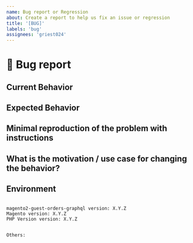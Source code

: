 ```yaml
---
name: Bug report or Regression
about: Create a report to help us fix an issue or regression
title: '[BUG]'
labels: 'bug'
assignees: 'griest024'
---
```


<!--
PLEASE HELP US PROCESS GITHUB ISSUES FASTER BY PROVIDING THE FOLLOWING INFORMATION.

ISSUES MISSING IMPORTANT INFORMATION MAY BE CLOSED WITHOUT INVESTIGATION.
-->

# :bug: Bug report

## Current Behavior
<!-- Describe how the issue manifests. -->


## Expected Behavior
<!-- Describe what the expected behavior is. -->


## Minimal reproduction of the problem with instructions
<!-- Please provide the *STEPS TO REPRODUCE* and if possible a *MINIMAL DEMO* of the problem -->


## What is the motivation / use case for changing the behavior?
<!-- Describe the motivation or the concrete use case. -->


## Environment

<pre><code>
magento2-guest-orders-graphql version: X.Y.Z
Magento version: X.Y.Z
PHP Version version: X.Y.Z
<!-- Check whether this is still an issue in the most recent magento2-guest-orders-graphql version -->

Others:
<!-- Anything else relevant?  Operating system version, IDE, package manager, HTTP server, ... -->
</code></pre>